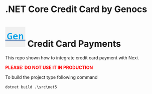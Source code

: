 # .NET Core Credit Card by Genocs
![Credit Card Payment with Nexi](https://raw.githubusercontent.com/genocs/nexi-integration/master/icon.png) Credit Card Payments
=========

This repo shown how to integrate credit card payment with Nexi.

<span style="color:red">**PLEASE: DO NOT USE IT IN PRODUCTION**</span>



To build the project type following command
```ps
dotnet build .\src\net5
```